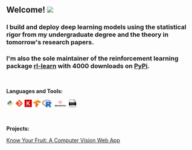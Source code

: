 ## Welcome! <img src="https://media.giphy.com/media/hvRJCLFzcasrR4ia7z/giphy.gif" width="25px">
### I build and deploy deep learning models using the statistical rigor from my undergraduate degree and the theory in tomorrow's research papers. 

### I'm also the sole maintainer of the reinforcement learning package [rl-learn](https://github.com/gahogg/rl_learn) with 4000 downloads on [PyPi](https://pypi.org/project/rl-learn/).

<br/>

**Languages and Tools:**  

[<code><img height="20" src="https://raw.githubusercontent.com/github/explore/80688e429a7d4ef2fca1e82350fe8e3517d3494d/topics/python/python.png" ></code>](https://www.python.org/)
[<code><img height="20" src="https://github.com/gahogg/gahogg/blob/master/git.png?raw=true" ></code>](https://git-scm.com/)
[<code><img height="20" src="https://raw.githubusercontent.com/gahogg/gahogg/master/keras.png"></code>](https://keras.io/)
[<code><img height="20" src="https://raw.githubusercontent.com/gahogg/gahogg/master/tensorflow.png"></code>](https://www.tensorflow.org/)
[<code><img height="20" src="https://raw.githubusercontent.com/gahogg/gahogg/d38a59a433e48bad8d90c4a5a14f187746af78c5/r.svg"></code>](https://www.r-project.org/)
[<code><img height="20" src="https://github.com/gahogg/gahogg/blob/master/databricks.png?raw=true"></code>](https://databricks.com/)
[<code><img height="20" src="https://github.com/gahogg/gahogg/blob/master/sql.jpg?raw=true"></code>](https://en.wikipedia.org/wiki/SQL)

<br/>

**Projects:**

[Know Your Fruit: A Computer Vision Web App](https://kyfr.herokuapp.com/)
